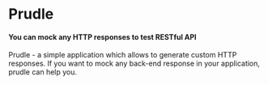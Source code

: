 # Prudle
#### You can mock any HTTP responses to test RESTful API

Prudle - a simple application which allows to generate custom HTTP responses.
If you want to mock any back-end response in your application, prudle can help you.
